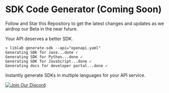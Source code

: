 # SDK Code Generator (Coming Soon)

Follow and Star this Repository to get the latest changes and updates as we airdrop our Beta in the near future.

Your API deserves a better SDK.

```console
> liblab generate-sdk --api="openapi.yaml"
Generating SDK for Java...done ✓
Generating SDK for Python...done ✓
Generating SDK for JavaScript...done ✓
Generating docs for developer portal...done ✓
```

Instantly generate SDKs in multiple languages for your API service.

[![Join Our Discord](https://user-images.githubusercontent.com/1518708/171464936-408b2120-449f-4003-b9d4-877deb4f14f8.png)](https://discord.gg/F8aECHbRkV)
